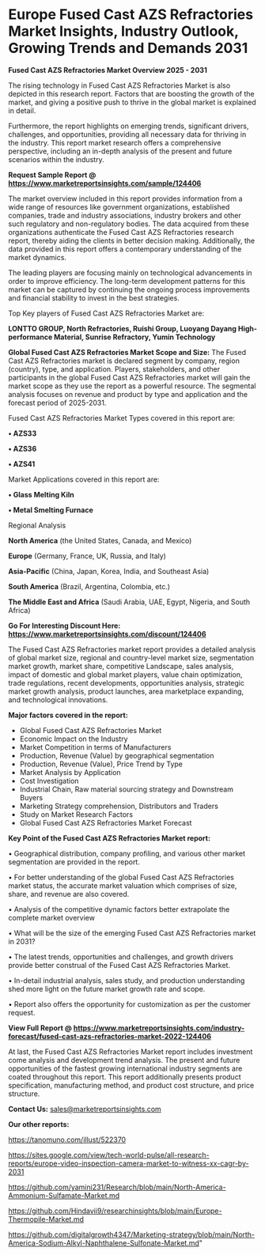 # Europe Fused Cast AZS Refractories Market Insights, Industry Outlook, Growing Trends and Demands 2031

<Strong> Fused Cast AZS Refractories Market Overview 2025 - 2031</strong>

The rising technology in Fused Cast AZS Refractories Market is also depicted in this research report. Factors that are boosting the growth of the market, and giving a positive push to thrive in the global market is explained in detail.

Furthermore, the report highlights on emerging trends, significant drivers, challenges, and opportunities, providing all necessary data for thriving in the industry. This report market research offers a comprehensive perspective, including an in-depth analysis of the present and future scenarios within the industry.

<strong>Request Sample Report @ <a href=https://www.marketreportsinsights.com/sample/124406>https://www.marketreportsinsights.com/sample/124406</a></strong>

The market overview included in this report provides information from a wide range of resources like government organizations, established companies, trade and industry associations, industry brokers and other such regulatory and non-regulatory bodies. The data acquired from these organizations authenticate the Fused Cast AZS Refractories research report, thereby aiding the clients in better decision making. Additionally, the data provided in this report offers a contemporary understanding of the market dynamics.

The leading players are focusing mainly on technological advancements in order to improve efficiency. The long-term development patterns for this market can be captured by continuing the ongoing process improvements and financial stability to invest in the best strategies.

Top Key players of Fused Cast AZS Refractories Market are:

<strong>LONTTO GROUP, North Refractories, Ruishi Group, Luoyang Dayang High-performance Material, Sunrise Refractory, Yumin Technology</strong>

<strong><b>Global Fused Cast AZS Refractories Market Scope and Size:</b></strong>
The Fused Cast AZS Refractories market is declared segment by company, region (country), type, and application. Players, stakeholders, and other participants in the global Fused Cast AZS Refractories market will gain the market scope as they use the report as a powerful resource. The segmental analysis focuses on revenue and product by type and application and the forecast period of 2025-2031.

Fused Cast AZS Refractories Market Types covered in this report are:

<strong>• AZS33

• AZS36

• AZS41</strong>

Market Applications covered in this report are:

<strong>• Glass Melting Kiln

• Metal Smelting Furnace</strong> 

Regional Analysis

<strong>North America</strong> (the United States, Canada, and Mexico)

<strong>Europe</strong> (Germany, France, UK, Russia, and Italy)

<strong>Asia-Pacific</strong> (China, Japan, Korea, India, and Southeast Asia)

<strong>South America</strong> (Brazil, Argentina, Colombia, etc.)

<strong>The Middle East and Africa</strong> (Saudi Arabia, UAE, Egypt, Nigeria, and South Africa)

<strong>Go For Interesting Discount Here: <a href=https://www.marketreportsinsights.com/discount/124406>https://www.marketreportsinsights.com/discount/124406</a></strong>

The Fused Cast AZS Refractories market report provides a detailed analysis of global market size, regional and country-level market size, segmentation market growth, market share, competitive Landscape, sales analysis, impact of domestic and global market players, value chain optimization, trade regulations, recent developments, opportunities analysis, strategic market growth analysis, product launches, area marketplace expanding, and technological innovations.

<strong><b>Major factors covered in the report:</b></strong>
<ul>
  <li>Global Fused Cast AZS Refractories Market </li>
  <li>Economic Impact on the Industry</li>
  <li>Market Competition in terms of Manufacturers</li>
  <li>Production, Revenue (Value) by geographical segmentation</li>
  <li>Production, Revenue (Value), Price Trend by Type</li>
  <li>Market Analysis by Application</li>
  <li>Cost Investigation</li>
  <li>Industrial Chain, Raw material sourcing strategy and Downstream Buyers</li>
  <li>Marketing Strategy comprehension, Distributors and Traders</li>
  <li>Study on Market Research Factors</li>
  <li>Global Fused Cast AZS Refractories Market Forecast</li>
</ul>

<strong><b>Key Point of the Fused Cast AZS Refractories Market report:</b></strong>

• Geographical distribution, company profiling, and various other market segmentation are provided in the report.

• For better understanding of the global Fused Cast AZS Refractories market status, the accurate market valuation which comprises of size, share, and revenue are also covered.

• Analysis of the competitive dynamic factors better extrapolate the complete market overview

• What will be the size of the emerging Fused Cast AZS Refractories market in 2031?

• The latest trends, opportunities and challenges, and growth drivers provide better construal of the Fused Cast AZS Refractories Market.

• In-detail industrial analysis, sales study, and production understanding shed more light on the future market growth rate and scope.

• Report also offers the opportunity for customization as per the customer request.

<strong><b>View Full Report @ <a href=https://www.marketreportsinsights.com/industry-forecast/fused-cast-azs-refractories-market-2022-124406>https://www.marketreportsinsights.com/industry-forecast/fused-cast-azs-refractories-market-2022-124406</a></b></strong>


At last, the Fused Cast AZS Refractories Market report includes investment come analysis and development trend analysis. The present and future opportunities of the fastest growing international industry segments are coated throughout this report. This report additionally presents product specification, manufacturing method, and product cost structure, and price structure.

<strong>Contact Us:</strong>
sales@marketreportsinsights.com

<strong>Our other reports:</strong>

<a href=https://tanomuno.com/illust/522370>https://tanomuno.com/illust/522370</a>

<a href=https://sites.google.com/view/tech-world-pulse/all-research-reports/europe-video-inspection-camera-market-to-witness-xx-cagr-by-2031>https://sites.google.com/view/tech-world-pulse/all-research-reports/europe-video-inspection-camera-market-to-witness-xx-cagr-by-2031</a>

<a href=https://github.com/yamini231/Research/blob/main/North-America-Ammonium-Sulfamate-Market.md>https://github.com/yamini231/Research/blob/main/North-America-Ammonium-Sulfamate-Market.md</a>

<a href=https://github.com/Hindavii9/researchinsights/blob/main/Europe-Thermopile-Market.md>https://github.com/Hindavii9/researchinsights/blob/main/Europe-Thermopile-Market.md</a>

<a href=https://github.com/digitalgrowth4347/Marketing-strategy/blob/main/North-America-Sodium-Alkyl-Naphthalene-Sulfonate-Market.md>https://github.com/digitalgrowth4347/Marketing-strategy/blob/main/North-America-Sodium-Alkyl-Naphthalene-Sulfonate-Market.md</a>"
